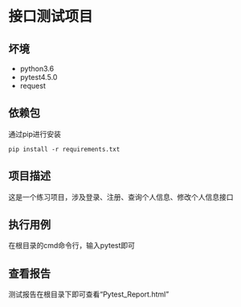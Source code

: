 # 接口测试项目
## 坏境
- python3.6
- pytest4.5.0
- request
## 依赖包
通过pip进行安装
```
pip install -r requirements.txt
```
## 项目描述
这是一个练习项目，涉及登录、注册、查询个人信息、修改个人信息接口
## 执行用例
在根目录的cmd命令行，输入pytest即可
## 查看报告
测试报告在根目录下即可查看“Pytest_Report.html”